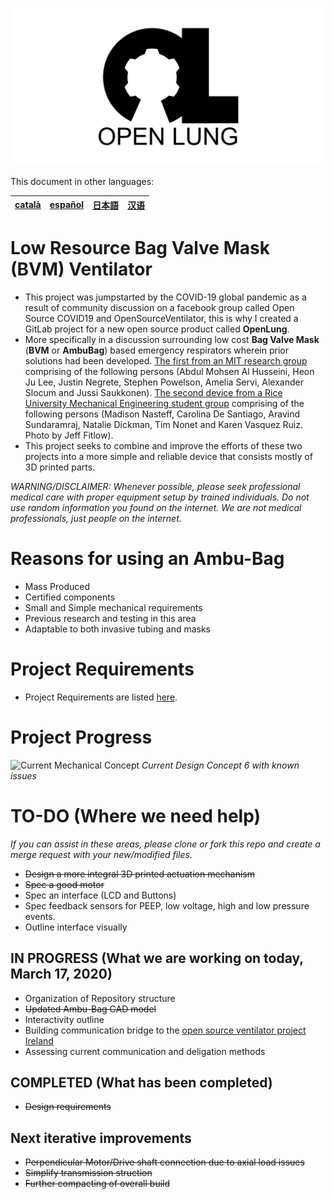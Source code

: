 ![Logo](images/OL_BANNER.png)

This document in other languages:

|[català](README-ca.md)|[español](README-es.md)|[日本語](README-ja.md)|[汉语](README-yh-Hant.md)|
|---|---|---|---|

# Low Resource Bag Valve Mask (BVM) Ventilator

- This project was jumpstarted by the COVID-19 global pandemic as a result of community discussion on a facebook group called Open Source COVID19 and OpenSourceVentilator, this is why I created a GitLab project for a new open source product called **OpenLung**.
- More specifically in a discussion surrounding low cost **Bag Valve Mask** (**BVM** or **AmbuBag**) based emergency respirators wherein prior solutions had been developed. [The first from an MIT research group](https://web.mit.edu/2.75/projects/DMD_2010_Al_Husseini.pdf) comprising of the following persons (Abdul Mohsen Al Husseini, Heon Ju Lee, Justin Negrete, Stephen Powelson, Amelia Servi, Alexander Slocum and Jussi Saukkonen). [The second device from a Rice University Mechanical Engineering student group](http://oedk.rice.edu/Sys/PublicProfile/47585242/1063096) comprising of the following persons (Madison Nasteff, Carolina De Santiago, Aravind Sundaramraj, Natalie Dickman, Tim Nonet and Karen Vasquez Ruiz. Photo by Jeff Fitlow).
- This project seeks to combine and improve the efforts of these two projects into a more simple and reliable device that consists mostly of 3D printed parts.

*WARNING/DISCLAIMER: Whenever possible, please seek professional medical care with proper equipment setup by trained individuals. Do not use random information you found on the internet. We are not medical professionals, just people on the internet.*

# Reasons for using an Ambu-Bag

- Mass Produced
- Certified components
- Small and Simple mechanical requirements
- Previous research and testing in this area
- Adaptable to both invasive tubing and masks

# Project Requirements
- Project Requirements are listed [here](documentation/design-requirements.md).

# Project Progress

![Current Mechanical Concept](images/CONCEPT_6_MECH.png)
*Current Design Concept 6 with known issues*

# TO-DO (Where we need help)

*If you can assist in these areas, please clone or fork this repo and create a merge request with your new/modified files.*

- ~~Design a more integral 3D printed actuation mechanism~~
- ~~Spec a good motor~~
- Spec an interface (LCD and Buttons)
- Spec feedback sensors for PEEP, low voltage, high and low pressure events.
- Outline interface visually

## IN PROGRESS (What we are working on today, March 17, 2020)

- Organization of Repository structure
- ~~Updated Ambu-Bag CAD model~~
- Interactivity outline
- Building communication bridge to the [open source ventilator project Ireland](https://opensourceventilator.ie/)
- Assessing current communication and deligation methods

## COMPLETED (What has been completed)

- ~~Design requirements~~

## Next iterative improvements

- ~~Perpendicular Motor/Drive shaft connection due to axial load issues~~
- ~~Simplify transmission struction~~
- ~~Further compacting of overall build~~

